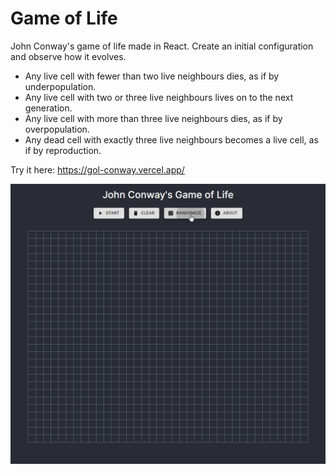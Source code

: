 # Game of Life

John Conway's game of life made in React.
Create an initial configuration and observe how it evolves.

- Any live cell with fewer than two live neighbours dies, as if by underpopulation.
- Any live cell with two or three live neighbours lives on to the next generation.
- Any live cell with more than three live neighbours dies, as if by overpopulation.
- Any dead cell with exactly three live neighbours becomes a live cell, as if by reproduction.

Try it here: https://gol-conway.vercel.app/

![demo](./public/demo.gif)
